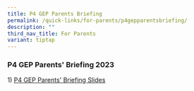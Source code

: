 ```yaml
---
title: P4 GEP Parents Briefing
permalink: /quick-links/for-parents/p4gepparentsbriefing/
description: ""
third_nav_title: For Parents
variant: tiptap
---
```

### P4 GEP Parents' Briefing 2023


1) [P4 GEP Parents' Briefing Slides](/files/2023%20p4%20gep%20parents'%20briefing%20(website).pdf)